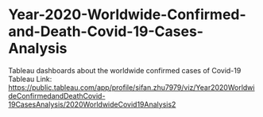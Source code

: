 # Year-2020-Worldwide-Confirmed-and-Death-Covid-19-Cases-Analysis
Tableau dashboards about the worldwide confirmed cases of Covid-19
Tableau Link:
https://public.tableau.com/app/profile/sifan.zhu7979/viz/Year2020WorldwideConfirmedandDeathCovid-19CasesAnalysis/2020WorldwideCovid19Analysis2
